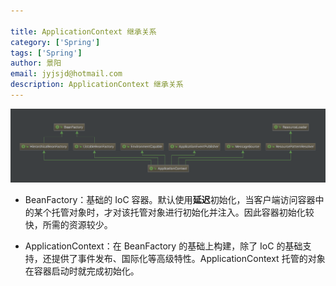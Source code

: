 ```yaml
---

title: ApplicationContext 继承关系
category: ['Spring']
tags: ['Spring']
author: 景阳
email: jyjsjd@hotmail.com
description: ApplicationContext 继承关系
---
```


![applicationcontext](/assets/img/applicationcontext.png)

* BeanFactory：基础的 IoC 容器。默认使用**延迟**初始化，当客户端访问容器中的某个托管对象时，才对该托管对象进行初始化并注入。因此容器初始化较快，所需的资源较少。

* ApplicationContext：在 BeanFactory 的基础上构建，除了 IoC 的基础支持，还提供了事件发布、国际化等高级特性。ApplicationContext 托管的对象在容器启动时就完成初始化。
